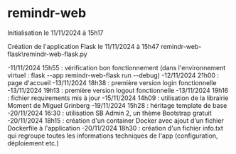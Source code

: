 # remindr-web

Initialisation le 11/11/2024 à 15h17

Création de l'application Flask le 11/11/2024 à 15h47
remindr-web-flask\remindr-web-flask.py

-11/11/2024 15h55 : vérification bon fonctionnement (dans l'environnement virtuel : flask --app remindr-web-flask run --debug)
-12/11/2024 21h00 : page d'accueil
-13/11/2024 18h38 : première version login fonctionnelle
-13/11/2024 19h13 : première version logout fonctionnelle
-13/11/2024 19h16 : fichier requirements mis à jour
-15/11/2024 14h09 : utilisation de la librairie Moment de Miguel Grinberg
-19/11/2024 15h28 : héritage template de base
-20/11/2024 16:30 : utilisation SB Admin 2, un thème Bootstrap gratuit
-20/11/2024 18h15 : création d'un container Docker avec ajout d'un fichier Dockerfile à l'application
-20/11/2024 18h30 : création d'un fichier info.txt qui regroupe toutes les informations techniques de l'app (configuration, déploiement etc.)